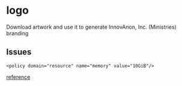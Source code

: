 # logo
Download artwork and use it to generate InnovAnon, Inc. (Ministries) branding

## Issues

	<policy domain="resource" name="memory" value="10GiB"/>
[reference](http://www.newbienote.com/2019/07/imagemagick-memory-issue-convert-cache.html)

